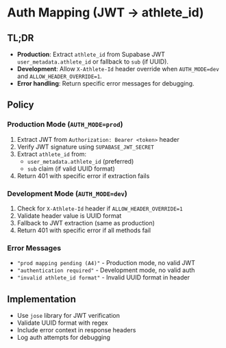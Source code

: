 # Auth Mapping (JWT → athlete_id)

## TL;DR
- **Production**: Extract `athlete_id` from Supabase JWT `user_metadata.athlete_id` or fallback to `sub` (if UUID).
- **Development**: Allow `X-Athlete-Id` header override when `AUTH_MODE=dev` and `ALLOW_HEADER_OVERRIDE=1`.
- **Error handling**: Return specific error messages for debugging.

## Policy

### Production Mode (`AUTH_MODE=prod`)
1. Extract JWT from `Authorization: Bearer <token>` header
2. Verify JWT signature using `SUPABASE_JWT_SECRET`
3. Extract `athlete_id` from:
   - `user_metadata.athlete_id` (preferred)
   - `sub` claim (if valid UUID format)
4. Return 401 with specific error if extraction fails

### Development Mode (`AUTH_MODE=dev`)
1. Check for `X-Athlete-Id` header if `ALLOW_HEADER_OVERRIDE=1`
2. Validate header value is UUID format
3. Fallback to JWT extraction (same as production)
4. Return 401 with specific error if all methods fail

### Error Messages
- `"prod mapping pending (A4)"` - Production mode, no valid JWT
- `"authentication required"` - Development mode, no valid auth
- `"invalid athlete_id format"` - Invalid UUID format in header

## Implementation
- Use `jose` library for JWT verification
- Validate UUID format with regex
- Include error context in response headers
- Log auth attempts for debugging